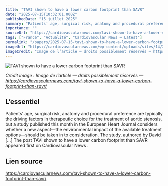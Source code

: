 ```yaml
---
title: "TAVI shown to have a lower carbon footprint than SAVR"
date: "2025-07-15T10:32:01.000Z"
publishedDate: "15 juillet 2025"
summary: "Patients’ age, surgical risk, anatomy and procedural preference are typically the driving factors in therapeutic choice for the treatment of aortic stenosis, but a study published this month in the European Heart Journal considers whether a new aspect—the environmental impact of the available treatment options—should be taken in to consideration. The study, authored by David [&#8230;] The post TAVI shown to have a lower carbon footprint than SAVR appeared first on Cardiovascular News ."
importance: ""
sourceUrl: "https://cardiovascularnews.com/tavi-shown-to-have-a-lower-carbon-footprint-than-savr/"
tags: ["France", "Actualité", "Cardiovascular News — Latest"]
permalink: "/papers/2025-07-15-tavi-shown-to-have-a-lower-carbon-footprint-than-savr"
imageUrl: "https://cardiovascularnews.com/wp-content/uploads/sites/14/2020/08/Medical-students-1024x768-1.jpeg"
imageCredit: "Image de l’article — droits possiblement réservés — https://cardiovascularnews.com/tavi-shown-to-have-a-lower-carbon-footprint-than-savr/"
---
```


![TAVI shown to have a lower carbon footprint than SAVR](https://cardiovascularnews.com/wp-content/uploads/sites/14/2020/08/Medical-students-1024x768-1.jpeg)

*Crédit image : Image de l’article — droits possiblement réservés — https://cardiovascularnews.com/tavi-shown-to-have-a-lower-carbon-footprint-than-savr/*

## L’essentiel

Patients’ age, surgical risk, anatomy and procedural preference are typically the driving factors in therapeutic choice for the treatment of aortic stenosis, but a study published this month in the European Heart Journal considers whether a new aspect—the environmental impact of the available treatment options—should be taken in to consideration. The study, authored by David [&#8230;] The post TAVI shown to have a lower carbon footprint than SAVR appeared first on Cardiovascular News .

## Lien source

https://cardiovascularnews.com/tavi-shown-to-have-a-lower-carbon-footprint-than-savr/
